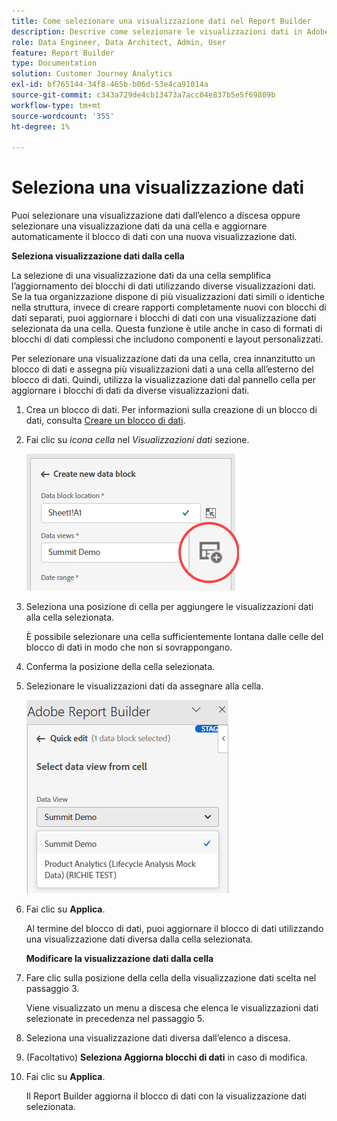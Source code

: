 ```yaml
---
title: Come selezionare una visualizzazione dati nel Report Builder
description: Descrive come selezionare le visualizzazioni dati in Adobe Report Builder
role: Data Engineer, Data Architect, Admin, User
feature: Report Builder
type: Documentation
solution: Customer Journey Analytics
exl-id: bf765144-34f8-465b-b06d-53e4ca91014a
source-git-commit: c343a729de4cb13473a7acc04e837b5e5f69809b
workflow-type: tm+mt
source-wordcount: '355'
ht-degree: 1%

---
```


# Seleziona una visualizzazione dati

Puoi selezionare una visualizzazione dati dall’elenco a discesa oppure selezionare una visualizzazione dati da una cella e aggiornare automaticamente il blocco di dati con una nuova visualizzazione dati.

**Seleziona visualizzazione dati dalla cella**

La selezione di una visualizzazione dati da una cella semplifica l’aggiornamento dei blocchi di dati utilizzando diverse visualizzazioni dati. Se la tua organizzazione dispone di più visualizzazioni dati simili o identiche nella struttura, invece di creare rapporti completamente nuovi con blocchi di dati separati, puoi aggiornare i blocchi di dati con una visualizzazione dati selezionata da una cella. Questa funzione è utile anche in caso di formati di blocchi di dati complessi che includono componenti e layout personalizzati.

Per selezionare una visualizzazione dati da una cella, crea innanzitutto un blocco di dati e assegna più visualizzazioni dati a una cella all’esterno del blocco di dati. Quindi, utilizza la visualizzazione dati dal pannello cella per aggiornare i blocchi di dati da diverse visualizzazioni dati.

1. Crea un blocco di dati.
Per informazioni sulla creazione di un blocco di dati, consulta [Creare un blocco di dati](/help/report-builder/create-a-data-block.md).

1. Fai clic su *icona cella* nel *Visualizzazioni dati* sezione.

   ![Crea una nuova finestra di blocco di dati con l’icona della cella evidenziata.](/help/report-builder/assets/cell-icon.png)

1. Seleziona una posizione di cella per aggiungere le visualizzazioni dati alla cella selezionata.

   È possibile selezionare una cella sufficientemente lontana dalle celle del blocco di dati in modo che non si sovrappongano.

1. Conferma la posizione della cella selezionata.

1. Selezionare le visualizzazioni dati da assegnare alla cella.

   ![Riquadro di modifica rapida Report Builder che mostra le visualizzazioni dati Seleziona.](/help/report-builder/assets/select-data-view.png)

1. Fai clic su **Applica**.

   Al termine del blocco di dati, puoi aggiornare il blocco di dati utilizzando una visualizzazione dati diversa dalla cella selezionata.

   **Modificare la visualizzazione dati dalla cella**

1. Fare clic sulla posizione della cella della visualizzazione dati scelta nel passaggio 3.

   Viene visualizzato un menu a discesa che elenca le visualizzazioni dati selezionate in precedenza nel passaggio 5.

1. Seleziona una visualizzazione dati diversa dall’elenco a discesa.

1. (Facoltativo) **Seleziona Aggiorna blocchi di dati** in caso di modifica.

1. Fai clic su **Applica**.

   Il Report Builder aggiorna il blocco di dati con la visualizzazione dati selezionata.
